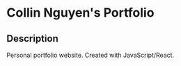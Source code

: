 # Collin Nguyen's Portfolio     

## Description
Personal portfolio website. Created with JavaScript/React.
